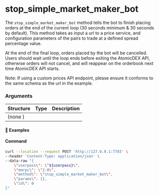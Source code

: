 # stop\_simple\_market\_maker\_bot

The `stop_simple_market_maker_bot` method tells the bot to finish placing orders at the end of the current loop (30 seconds minimum & 30 seconds by default). This method takes as input a url to a price service, and configuration parameters of the pairs to trade at a defined spread percentage value. 

At the end of the final loop, orders placed by the bot will be cancelled. Users should wait until the loop ends before exiting the AtomicDEX API, otherwise orders will not cancel, and will reappear on the orderbook next time AtomicDEX API starts. 

Note: If using a custom prices API endpoint, please ensure it conforms to the same schema as the url in the example.

### Arguments

| Structure                       | Type    | Description                               |
| ------------------------------- | ------- | ----------------------------------------- |
| (none   )                       |         |                                           |

#### :pushpin: Examples


#### Command

```bash
curl --location --request POST 'http://127.0.0.1:7783' \
--header 'Content-Type: application/json' \
--data-raw "{
    \"userpass\": \"${userpass}\",
    \"mmrpc\": \"2.0\",
    \"method\": \"stop_simple_market_maker_bot\",
    \"params\": {},
    \"id\": 0
}"
```

<div style="margin-top: 0.5rem;">

<collapse-text hidden title="Response">

#### Response (success)

```json
{
    "mmrpc":"2.0",
    "result":{
        "result":"Success"
    },
    "id":0
}

```

#### Response (error - bot already stopped)

```json
{
    "mmrpc":"2.0",
    "error":"The bot is already stopped",
    "error_path":"simple_market_maker",
    "error_trace":"simple_market_maker:813]",
    "error_type":"AlreadyStopped",
    "id":0
}
```

</collapse-text>

</div>